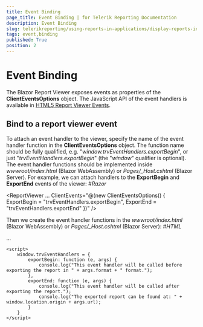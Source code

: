 ```yaml
---
title: Event Binding
page_title: Event Binding | for Telerik Reporting Documentation
description: Event Binding
slug: telerikreporting/using-reports-in-applications/display-reports-in-applications/web-application/blazor-report-viewer/event-binding
tags: event,binding
published: True
position: 2
---
```


# Event Binding



The Blazor Report Viewer exposes events as properties of the __ClientEventsOptions__ object. The JavaScript API of the event handlers is available in
        [HTML5 Report Viewer Events](https://docs.telerik.com/reporting/html5-report-viewer-reportviewer-events-ready).
      

## Bind to a report viewer event

To attach an event handler to the viewer, specify the name of the event handler function in the __ClientEventsOptions__ object.
          The function name should be fully qualified, e.g. "*window.trvEventHandlers.exportBegin*",
          or just "*trvEventHandlers.exportBegin*" (the "*window*" qualifier is optional).
          The event handler functions should be implemented inside *wwwroot/index.html* (Blazor WebAssembly) or
          *Pages/_Host.cshtml* (Blazor Server).
          For example, we can attach handlers to the __ExportBegin__ and
          __ExportEnd__ events of the viewer:
        #_Razor_

	
<ReportViewer
    ...
    ClientEvents="@(new ClientEventsOptions() {
        ExportBegin = "trvEventHandlers.exportBegin",
        ExportEnd = "trvEventHandlers.exportEnd"
    })" />
          



Then we create the event handler functions in the *wwwroot/index.html* (Blazor WebAssembly) or
          *Pages/_Host.cshtml* (Blazor Server):
        #_HTML_

	
...
<body>
    
    <script>
        window.trvEventHandlers = {
            exportBegin: function (e, args) {
                console.log("This event handler will be called before exporting the report in " + args.format + " format.");
            },
            exportEnd: function (e, args) {
                console.log("This event handler will be called after exporting the report.");
                console.log("The exported report can be found at: " + window.location.origin + args.url);
            }
        }
    </script>
</body>
</html>
          


